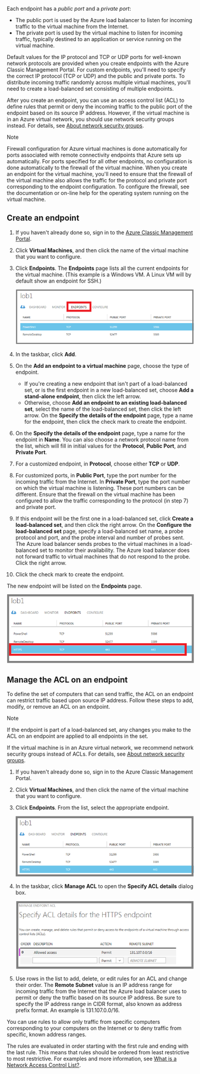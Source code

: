 Each endpoint has a *public port* and a *private port*:

* The public port is used by the Azure load balancer to listen for incoming traffic to the virtual machine from the Internet.
* The private port is used by the virtual machine to listen for incoming traffic, typically destined to an application or service running on the virtual machine.

Default values for the IP protocol and TCP or UDP ports for well-known network protocols are provided when you create endpoints with the Azure Classic Management Portal. For custom endpoints, you'll need to specify the correct IP protocol (TCP or UDP) and the public and private ports. To distribute incoming traffic randomly across multiple virtual machines, you'll need to create a load-balanced set consisting of multiple endpoints.

After you create an endpoint, you can use an access control list (ACL) to define rules that permit or deny the incoming traffic to the public port of the endpoint based on its source IP address. However, if the virtual machine is in an Azure virtual network, you should use network security groups instead. For details, see [About network security groups](../articles/virtual-network/virtual-networks-nsg.md).

> [!NOTE]
> Firewall configuration for Azure virtual machines is done automatically for ports associated with remote connectivity endpoints that Azure sets up automatically. For ports specified for all other endpoints, no configuration is done automatically to the firewall of the virtual machine. When you create an endpoint for the virtual machine, you'll need to ensure that the firewall of the virtual machine also allows the traffic for the protocol and private port corresponding to the endpoint configuration. To configure the firewall, see the documentation or on-line help for the operating system running on the virtual machine.
> 
> 

## Create an endpoint
1. If you haven't already done so, sign in to the [Azure Classic Management Portal](http://manage.windowsazure.cn).
2. Click **Virtual Machines**, and then click the name of the virtual machine that you want to configure.
3. Click **Endpoints**. The **Endpoints** page lists all the current endpoints for the virtual machine. (This example is a Windows VM. A Linux VM will by default show an endpoint for SSH.)

    ![Endpoints](./media/virtual-machines-common-classic-setup-endpoints/endpointswindows.png)
4. In the taskbar, click **Add**.
5. On the **Add an endpoint to a virtual machine** page, choose the type of endpoint.

    * If you're creating a new endpoint that isn't part of a load-balanced set, or is the first endpoint in a new load-balanced set, choose **Add a stand-alone endpoint**, then click the left arrow.
    * Otherwise, choose **Add an endpoint to an existing load-balanced set**, select the name of the load-balanced set, then click the left arrow. On the **Specify the details of the endpoint** page, type a name for the endpoint, then click the check mark to create the endpoint.
6. On the **Specify the details of the endpoint** page, type a name for the endpoint in **Name**. You can also choose a network protocol name from the list, which will fill in initial values for the **Protocol**, **Public Port**, and **Private Port**.
7. For a customized endpoint, in **Protocol**, choose either **TCP** or **UDP**.
8. For customized ports, in **Public Port**, type the port number for the incoming traffic from the Internet. In **Private Port**, type the port number on which the virtual machine is listening. These port numbers can be different. Ensure that the firewall on the virtual machine has been configured to allow the traffic corresponding to the protocol (in step 7) and private port.
9. If this endpoint will be the first one in a load-balanced set, click **Create a load-balanced set**, and then click the right arrow. On the **Configure the load-balanced set** page, specify a load-balanced set name, a probe protocol and port, and the probe interval and number of probes sent. The Azure load balancer sends probes to the virtual machines in a load-balanced set to monitor their availability. The Azure load balancer does not forward traffic to virtual machines that do not respond to the probe. Click the right arrow.
10. Click the check mark to create the endpoint.

The new endpoint will be listed on the **Endpoints** page.

![Endpoint creation successful](./media/virtual-machines-common-classic-setup-endpoints/endpointwindowsnew.png)

## Manage the ACL on an endpoint
To define the set of computers that can send traffic, the ACL on an endpoint can restrict traffic based upon source IP address. Follow these steps to add, modify, or remove an ACL on an endpoint.

> [!NOTE]
> If the endpoint is part of a load-balanced set, any changes you make to the ACL on an endpoint are applied to all endpoints in the set.
> 
> 

If the virtual machine is in an Azure virtual network, we recommend network security groups instead of ACLs. For details, see [About network security groups](../articles/virtual-network/virtual-networks-nsg.md).

1. If you haven't already done so, sign in to the Azure Classic Management Portal.
2. Click **Virtual Machines**, and then click the name of the virtual machine that you want to configure.
3. Click **Endpoints**. From the list, select the appropriate endpoint.

    ![ACL list](./media/virtual-machines-common-classic-setup-endpoints/EndpointsShowsDefaultEndpointsForVM.png)
4. In the taskbar, click **Manage ACL** to open the **Specify ACL details** dialog box.

    ![Specify ACL details](./media/virtual-machines-common-classic-setup-endpoints/EndpointACLdetails.png)
5. Use rows in the list to add, delete, or edit rules for an ACL and change their order. The **Remote Subnet** value is an IP address range for incoming traffic from the Internet that the Azure load balancer uses to permit or deny the traffic based on its source IP address. Be sure to specify the IP address range in CIDR format, also known as address prefix format. An example is 131.107.0.0/16.

You can use rules to allow only traffic from specific computers corresponding to your computers on the Internet or to deny traffic from specific, known address ranges.

The rules are evaluated in order starting with the first rule and ending with the last rule. This means that rules should be ordered from least restrictive to most restrictive. For examples and more information, see [What is a Network Access Control List?](../articles/virtual-network/virtual-networks-acl.md).
